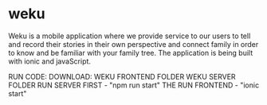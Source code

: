 # weku
Weku is a mobile application where we provide service to our users to tell and record their stories
in their own perspective and connect family in order to know and be familiar with your family tree. 
The application is being built with ionic and javaScript.

RUN CODE:
DOWNLOAD:
WEKU FRONTEND FOLDER
WEKU SERVER FOLDER
RUN SERVER FIRST - "npm run start"
THE RUN FRONTEND - "ionic start"
